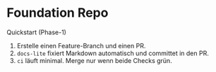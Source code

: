 # Foundation Repo

Quickstart (Phase-1)
1) Erstelle einen Feature-Branch und einen PR.
2) `docs-lite` fixiert Markdown automatisch und committet in den PR.
3) `ci` läuft minimal. Merge nur wenn beide Checks grün.
